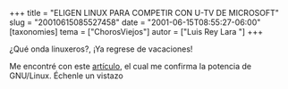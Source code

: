 +++
title = "ELIGEN LINUX PARA COMPETIR CON U-TV DE MICROSOFT"
slug = "20010615085527458"
date = "2001-06-15T08:55:27-06:00"
[taxonomies]
tema = ["ChorosViejos"]
autor = ["Luis Rey Lara "]
+++

¿Qué onda linuxeros?, ¡Ya regrese de vacaciones!

Me encontré con este
[artículo](http://www.infosel.com/noticias/nota/20010612/120019.htm), el
cual me confirma la potencia de GNU/Linux. Échenle un vistazo
